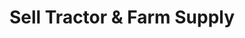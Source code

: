 ---
title: "Sell Tractor & Farm Supply"
url: /amarillo/sell-tractor-and-farm-supply/
shop: trade
---